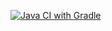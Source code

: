 [![Java CI with Gradle](https://github.com/KateBakhtina/patternsClientBank/actions/workflows/gradle-publish.yml/badge.svg)](https://github.com/KateBakhtina/patternsClientBank/actions/workflows/gradle-publish.yml)
